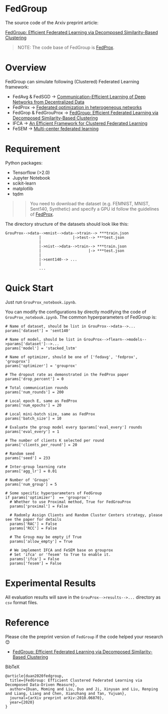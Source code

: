 # FedGroup

The source code of the Arxiv preprint article:

[FedGroup: Efficient Federated Learning via Decomposed Similarity-Based Clustering](https://arxiv.org/abs/2010.06870)

>NOTE: The code base of FedGroup is [FedProx](https://github.com/litian96/FedProx).

# Overview
FedGroup can simulate following (Clustered) Federated Learning framework:
- FedAvg & FedSGD -> [Communication-Efficient Learning of Deep Networks from Decentralized Data](http://proceedings.mlr.press/v54/mcmahan17a.html)
- FedProx -> [Federated optimization in heterogeneous networks](https://arxiv.org/abs/1812.06127)
- FedGrop & FedGrouProx -> [FedGroup: Efficient Federated Learning via Decomposed Similarity-Based Clustering](https://arxiv.org/abs/2010.06870)
- IFCA -> [An Efficient Framework for Clustered Federated Learning](https://proceedings.neurips.cc/paper/2020/hash/e32cc80bf07915058ce90722ee17bb71-Abstract.html)
- FeSEM -> [Multi-center federated learning](https://arxiv.org/abs/2005.01026) 

# Requirement
Python packages:
- Tensorflow (>2.0)
- Jupyter Notebook
- scikit-learn
- matplotlib
- tqdm
 
>>You need to download the dataset (e.g. FEMNIST, MNIST, Sent140, Synthetic) and specify a GPU id follow the guidelines of [FedProx](https://github.com/litian96/FedProx).

The directory structure of the datasets should look like this:

```
GrouProx-->data-->mnist-->data-->train--> ***train.json
               |              |->test--> ***test.json
               |
               |->nist-->data-->train--> ***train.json
               |                     |-> ***test.json
               |
               |->sent140--> ...
               |
               ...
```

# Quick Start
Just run `GrouProx_notebook.ipynb`.

You can modify the configurations by directly modifying the code of `GrouProx_notebook.ipynb`.
The common hyperparameters of FedGroup is:
```
# Name of dataset, should be list in GrouProx-->data-->...
params['dataset'] = 'sent140' 

# Name of model, should be list in GrouProx-->flearn-->models-->params['dataset']-->...
params['model'] = 'stacked_lstm'

# Name of optimizer, should be one of ['fedavg', 'fedprox', 'grouprox']
params['optimizer'] = 'grouprox'

# The dropout rate as demonstrated in the FedProx paper
params['drop_percent'] = 0

# Total communication rounds
params['num_rounds'] = 200

# Local epoch E, same as FedProx
params['num_epochs'] = 20

# Local mini-batch size, same as FedProx
params['batch_size'] = 10

# Evaluate the group model every $params['eval_every'] rounds
params['eval_every'] = 1

# The number of clients K selected per round
params['clients_per_round'] = 20

# Random seed
params['seed'] = 233

# Inter-group learning rate
params['agg_lr'] = 0.01

# Number of 'Groups'
params['num_group'] = 5

# Some specific hyperparameters of FedGroup
if params['optimizer']  == 'grouprox':
  # Whether to use Proximal method, True for FedGrouProx
  params['proximal'] = False

  # Radomly Assign Clients and Random Cluster Centers strategy, please see the paper for details 
  params['RAC'] = False
  params['RCC'] = False

  # The Group may be empty if True
  params['allow_empty'] = True
  
  # We implement IFCA and FeSEM base on grouprox
  # Set 'ifca' or 'fesem' to True to enable it. 
  params['ifca'] = False
  params['fesem'] = False

```
# Experimental Results
All evaluation results will save in the `GrouProx-->results-->...` directory as `csv` format files.

# Reference
Please cite the preprint version of `FedGroup` if the code helped your research 😊

- [FedGroup: Efficient Federated Learning via Decomposed Similarity-Based Clustering](https://arxiv.org/abs/2010.06870)

BibTeX
```
@article{duan2020fedgroup,
  title={FedGroup: Efficient Clustered Federated Learning via Decomposed Data-Driven Measure},
  author={Duan, Moming and Liu, Duo and Ji, Xinyuan and Liu, Renping and Liang, Liang and Chen, Xianzhang and Tan, Yujuan},
  journal={arXiv preprint arXiv:2010.06870},
  year={2020}
}
```

